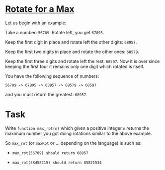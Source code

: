 # [Rotate for a Max](https://www.codewars.com/kata/rotate-for-a-max "https://www.codewars.com/kata/56a4872cbb65f3a610000026")

Let us begin with an example:

Take a number: `56789`. Rotate left, you get `67895`. 

Keep the first digit in place and rotate left the other digits: `68957`. 

Keep the first two digits in place and rotate the other ones: `68579`. 

Keep the first three digits and rotate left the rest:
`68597`. 
Now it is over since keeping the first four it remains only one digit which
rotated is itself.

You have the following sequence of numbers:

`56789 -> 67895 -> 68957 -> 68579 -> 68597`

and you must return the greatest: `68957`.

# Task

Write `function max_rot(n)` which given a positive integer `n` returns the maximum number you got doing rotations similar to the above example.

So `max_rot` (or `maxRot` or ... depending on the language) is such as:

- `max_rot(56789) should return 68957`

- `max_rot(38458215) should return 85821534`
